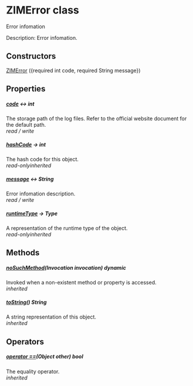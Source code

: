 


# ZIMError class









<p>Error infomation</p>
<p>Description: Error infomation.</p>




## Constructors

[ZIMError](../zego_uikit_prebuilt_live_audio_room/ZIMError/ZIMError.md) ({required int code, required String message})

   


## Properties

##### [code](../zego_uikit_prebuilt_live_audio_room/ZIMError/code.md) &#8596; int



The storage path of the log files. Refer to the official website document for the default path.  
_<span class="feature">read / write</span>_



##### [hashCode](../zego_uikit_prebuilt_live_audio_room/ZIMError/hashCode.md) &#8594; int



The hash code for this object.  
_<span class="feature">read-only</span><span class="feature">inherited</span>_



##### [message](../zego_uikit_prebuilt_live_audio_room/ZIMError/message.md) &#8596; String



Error infomation description.  
_<span class="feature">read / write</span>_



##### [runtimeType](../zego_uikit_prebuilt_live_audio_room/ZIMError/runtimeType.md) &#8594; Type



A representation of the runtime type of the object.  
_<span class="feature">read-only</span><span class="feature">inherited</span>_





## Methods

##### [noSuchMethod](../zego_uikit_prebuilt_live_audio_room/ZIMError/noSuchMethod.md)(Invocation invocation) dynamic



Invoked when a non-existent method or property is accessed.  
_<span class="feature">inherited</span>_



##### [toString](../zego_uikit_prebuilt_live_audio_room/ZIMError/toString.md)() String



A string representation of this object.  
_<span class="feature">inherited</span>_





## Operators

##### [operator ==](../zego_uikit_prebuilt_live_audio_room/ZIMError/operator_equals.md)(Object other) bool



The equality operator.  
_<span class="feature">inherited</span>_















